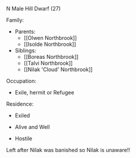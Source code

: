 N Male Hill Dwarf (27)

Family:
- Parents:
	- [[Olwen Northbrook]]
	- [[Isolde Northbrook]]
- Siblings:
	- [[Boreas Northbrook]]
	- [[Talvi Northbrook]]
	- [[Nilak 'Cloud' Northbrook]]

Occupation:
- Exile, hermit or Refugee

Residence:
- Exiled

- Alive and Well
- Hostile


Left after Nilak was banished so Nilak is unaware!!